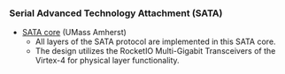 ### Serial Advanced Technology Attachment (SATA)
 - [SATA core](http://www.ecs.umass.edu/ece/tessier/rcg/virtex4-sata/sata_core.html) (UMass Amherst)
   - All layers of the SATA protocol are implemented in this SATA core.
   - The design utilizes the RocketIO Multi-Gigabit Transceivers of the Virtex-4 for physical layer functionality.

